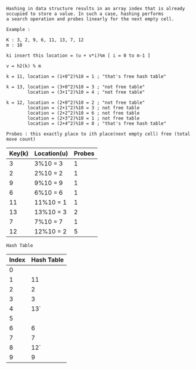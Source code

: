 ```
Hashing in data structure results in an array index that is already occupied to store a value. In such a case, hashing performs
a search operation and probes linearly for the next empty cell.
```
```
Example : 

K : 3, 2, 9, 6, 11, 13, 7, 12
m : 10

```
```
ki insert this location = (u + v*i)%m [ i = 0 to m-1 ]

v = h2(k) % m

k = 11, location = (1+0^2)%10 = 1 ; "that's free hash table"

k = 13, location = (3+0^2)%10 = 3 ; "not free table"
        location = (3+1^2)%10 = 4 ; "not free table"

k = 12, location = (2+0^2)%10 = 2 ; "not free table"
        location = (2+1^2)%10 = 3 ; not free table
        location = (2+2^2)%10 = 6 ; not free table
        location = (2+3^2)%10 = 1 ; not free table
        location = (2+4^2)%10 = 8 ; "that's free hash table"
        
Probes : this exactly place to ith place(next empty cell) free (total move count)
```

|Key(k) |Location(u)| Probes |
|-------| -------   | ------ |
|  3    | 3%10 = 3  |   1    |
|  2    | 2%10 = 2  |   1    |
|  9    | 9%10 = 9  |   1    |
|  6    | 6%10 = 6  |   1    |
|  11   | 11%10 = 1 |   1    |
|  13   | 13%10 = 3 |   2    |
|  7    | 7%10 = 7  |   1    |
|  12   | 12%10 = 2 |   5    |

```
Hash Table
```
|  Index | Hash Table|
| ------ | --------- |
|  0     |           |
|  1     |    11     |
|  2     |    2      |
|  3     |    3      |
|  4     |    13`    |
|  5     |           |
|  6     |    6      |
|  7     |    7      |
|  8     |    12`    |
|  9     |    9      |

